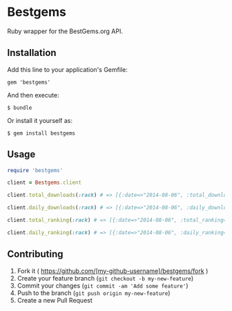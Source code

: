 # Bestgems

Ruby wrapper for the BestGems.org API.

## Installation

Add this line to your application's Gemfile:

    gem 'bestgems'

And then execute:

    $ bundle

Or install it yourself as:

    $ gem install bestgems

## Usage

```ruby
require 'bestgems'

client = Bestgems.client

client.total_downloads(:rack) # => [{:date=>"2014-08-06", :total_downloads=>48365953}, {:date=>"2014-08-05", :total_downloads=>48305390}, {:date=>"2014-08-04", :total_downloads=>48246069}, {:date=>"2014-08-03", :total_downloads=>48203248}, {:date=>"2014-08-02", :total_downloads=>48172608}, ... ]

client.daily_downloads(:rack) # => [{:date=>"2014-08-06", :daily_downloads=>60563}, {:date=>"2014-08-05", :daily_downloads=>59321}, {:date=>"2014-08-04", :daily_downloads=>42821}, {:date=>"2014-08-03", :daily_downloads=>30640}, ... ]

client.total_ranking(:rack) # => [{:date=>"2014-08-06", :total_ranking=>2}, {:date=>"2014-08-05", :total_ranking=>2}, {:date=>"2014-08-04", :total_ranking=>2}, {:date=>"2014-08-03", :total_ranking=>2}, {:date=>"2014-08-02", :total_ranking=>2}, ... ]

client.daily_ranking(:rack) # => [{:date=>"2014-08-06", :daily_ranking=>6}, {:date=>"2014-08-05", :daily_ranking=>7}, {:date=>"2014-08-04", :daily_ranking=>4}, {:date=>"2014-08-03", :daily_ranking=>3}, {:date=>"2014-08-02", :daily_ranking=>3}, ... ]
```

## Contributing

1. Fork it ( https://github.com/[my-github-username]/bestgems/fork )
2. Create your feature branch (`git checkout -b my-new-feature`)
3. Commit your changes (`git commit -am 'Add some feature'`)
4. Push to the branch (`git push origin my-new-feature`)
5. Create a new Pull Request
